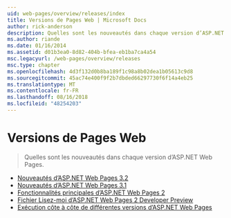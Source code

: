 ```yaml
---
uid: web-pages/overview/releases/index
title: Versions de Pages Web | Microsoft Docs
author: rick-anderson
description: Quelles sont les nouveautés dans chaque version d’ASP.NET Web Pages.
ms.author: riande
ms.date: 01/16/2014
ms.assetid: d01b3ea0-8d82-404b-bfea-eb1ba7ca4a54
msc.legacyurl: /web-pages/overview/releases
msc.type: chapter
ms.openlocfilehash: 4d3f132d0b8ba189f1c98a8b02dea1b05613c9d8
ms.sourcegitcommit: 45ac74e400f9f2b7dbded66297730f6f14a4eb25
ms.translationtype: MT
ms.contentlocale: fr-FR
ms.lasthandoff: 08/16/2018
ms.locfileid: "48254203"
---
```

<a name="web-pages-releases"></a>Versions de Pages Web
====================
> Quelles sont les nouveautés dans chaque version d’ASP.NET Web Pages.


- [Nouveautés d’ASP.NET Web Pages 3.2](whats-new-in-aspnet-web-pages-32.md)
- [Nouveautés d’ASP.NET Web Pages 3.1](whats-new-aspnet-web-pages-31.md)
- [Fonctionnalités principales d’ASP.NET Web Pages 2](top-features-in-web-pages-2.md)
- [Fichier Lisez-moi d’ASP.NET Web Pages 2 Developer Preview](aspnet-web-pages-2-developer-preview-readme.md)
- [Exécution côte à côte de différentes versions d’ASP.NET Web Pages](running-v1-and-v2-sites-side-by-side.md)
